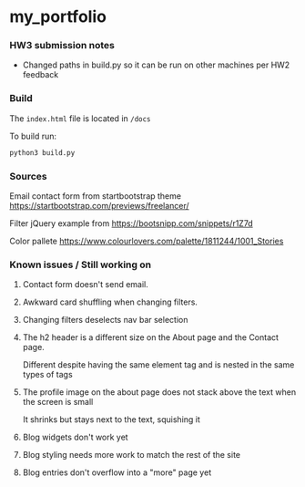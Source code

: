 # my_portfolio

### HW3 submission notes
* Changed paths in build.py so it can be run on other machines per HW2 feedback

### Build

The `index.html` file is located in `/docs`

To build run:
```bash
python3 build.py
```

### Sources
Email contact form from startbootstrap theme
    https://startbootstrap.com/previews/freelancer/

Filter jQuery example from
    https://bootsnipp.com/snippets/r1Z7d

Color pallete
https://www.colourlovers.com/palette/1811244/1001_Stories

### Known issues / Still working on
1. Contact form doesn't send email.
1. Awkward card shuffling when changing filters.
1. Changing filters deselects nav bar selection
1. The h2 header is a different size on the About page and the Contact page.

   Different despite having the same element tag and is nested in the same types of tags
1. The profile image on the about page does not stack above the text when the screen is small 

   It shrinks but stays next to the text, squishing it

1. Blog widgets don't work yet
1. Blog styling needs more work to match the rest of the site
1. Blog entries don't overflow into a "more" page yet
